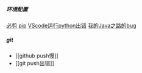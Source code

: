 ##### 环境配置
[必剪](环境配置/必剪.md)
[pip](环境配置/pip.md)
[VScode运行python出错](环境配置/VScode运行python出错.md)
[我的Java之路的bug](我的Java之路的bug.md)
##### git
- [[github push慢]]
- [[git push出错]]